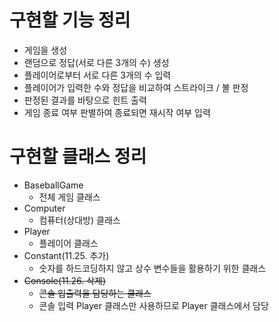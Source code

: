 # 구현할 기능 정리

- 게임을 생성
- 랜덤으로 정답(서로 다른 3개의 수) 생성
- 플레이어로부터 서로 다른 3개의 수 입력
- 플레이어가 입력한 수와 정답을 비교하여 스트라이크 / 볼 판정
- 판정된 결과를 바탕으로 힌트 출력
- 게임 종료 여부 판별하여 종료되면 재시작 여부 입력

# 구현할 클래스 정리
- BaseballGame
  - 전체 게임 클래스
- Computer
  - 컴퓨터(상대방) 클래스
- Player
  - 플레이어 클래스
- Constant(11.25. 추가)
  - 숫자를 하드코딩하지 않고 상수 변수들을 활용하기 위한 클래스
- ~~Console(11.26. 삭제)~~
  - ~~콘솔 입출력을 담당하는 클래스~~
  - 콘솔 입력 Player 클래스만 사용하므로 Player 클래스에서 담당